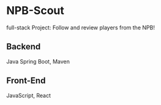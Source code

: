 # NPB-Scout
 full-stack Project: Follow and review players from the NPB!

## Backend
Java Spring Boot, Maven

## Front-End
JavaScript, React
